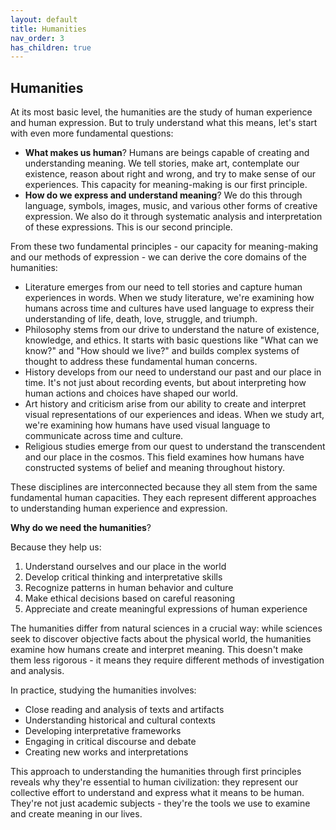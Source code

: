 ```yaml
---
layout: default
title: Humanities
nav_order: 3
has_children: true
---
```

## Humanities

At its most basic level, the humanities are the study of human experience and human expression. But to truly understand what this means, let's start with even more fundamental questions:

- **What makes us human**? Humans are beings capable of creating and understanding meaning. We tell stories, make art, contemplate our existence, reason about right and wrong, and try to make sense of our experiences. This capacity for meaning-making is our first principle.
- **How do we express and understand meaning**? We do this through language, symbols, images, music, and various other forms of creative expression. We also do it through systematic analysis and interpretation of these expressions. This is our second principle.

From these two fundamental principles - our capacity for meaning-making and our methods of expression - we can derive the core domains of the humanities:

- Literature emerges from our need to tell stories and capture human experiences in words. When we study literature, we're examining how humans across time and cultures have used language to express their understanding of life, death, love, struggle, and triumph.
- Philosophy stems from our drive to understand the nature of existence, knowledge, and ethics. It starts with basic questions like "What can we know?" and "How should we live?" and builds complex systems of thought to address these fundamental human concerns.
- History develops from our need to understand our past and our place in time. It's not just about recording events, but about interpreting how human actions and choices have shaped our world.
- Art history and criticism arise from our ability to create and interpret visual representations of our experiences and ideas. When we study art, we're examining how humans have used visual language to communicate across time and culture.
- Religious studies emerge from our quest to understand the transcendent and our place in the cosmos. This field examines how humans have constructed systems of belief and meaning throughout history.

These disciplines are interconnected because they all stem from the same fundamental human capacities. They each represent different approaches to understanding human experience and expression.

**Why do we need the humanities**?

Because they help us:

1. Understand ourselves and our place in the world
2. Develop critical thinking and interpretative skills
3. Recognize patterns in human behavior and culture
4. Make ethical decisions based on careful reasoning
5. Appreciate and create meaningful expressions of human experience

The humanities differ from natural sciences in a crucial way: while sciences seek to discover objective facts about the physical world, the humanities examine how humans create and interpret meaning. This doesn't make them less rigorous - it means they require different methods of investigation and analysis.

In practice, studying the humanities involves:

- Close reading and analysis of texts and artifacts
- Understanding historical and cultural contexts
- Developing interpretative frameworks
- Engaging in critical discourse and debate
- Creating new works and interpretations

This approach to understanding the humanities through first principles reveals why they're essential to human civilization: they represent our collective effort to understand and express what it means to be human. They're not just academic subjects - they're the tools we use to examine and create meaning in our lives.
